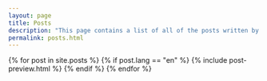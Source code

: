 ```yaml
---
layout: page
title: Posts
description: "This page contains a list of all of the posts written by Fabian Stadler. Usually, they are about software engineering, sometimes about general issues."
permalink: posts.html
---
```


{% for post in site.posts %}
  {% if post.lang == "en" %}
  {% include post-preview.html %}
  {% endif %}
{% endfor %}
